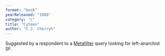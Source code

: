 ```yaml
---
format: "book"
yearReleased: "1988"
category: "c"
title: "Cyteen"
author: "C.J. Cherryh"
---
```

Suggested by a respondent to a <a href="http://ask.metafilter.com/256904/No-More-Culture-Books-left-what-other-SF-is-like-Iain-Banks"> Metafilter</a> query looking for left-anarchist SF.
 